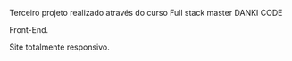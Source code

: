 Terceiro projeto realizado através do curso Full stack master DANKI CODE

Front-End.

Site totalmente responsivo.
